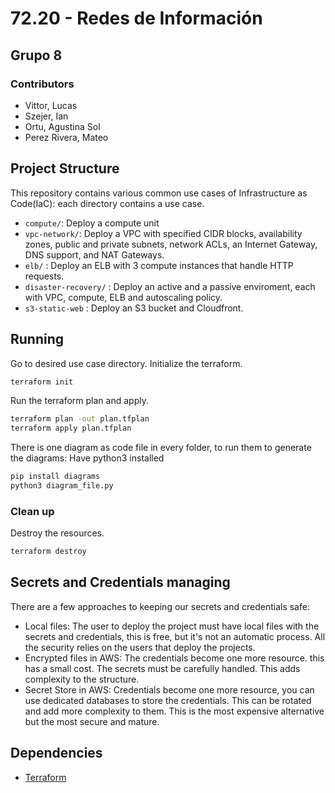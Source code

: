 # 72.20 - Redes de Información

## Grupo 8

### Contributors
- Vittor, Lucas
- Szejer, Ian
- Ortu, Agustina Sol
- Perez Rivera, Mateo

## Project Structure
This repository contains various common use cases of Infrastructure as Code(IaC): each directory contains a use case.
- `compute/`: Deploy a compute unit
- `vpc-network/`: Deploy a VPC with specified CIDR blocks, availability zones, public and private subnets, network ACLs, an Internet Gateway, DNS support, and NAT Gateways.
-  `elb/` : Deploy an ELB with 3 compute instances that handle HTTP requests.
-  `disaster-recovery/` : Deploy an active and a passive enviroment, each with VPC, compute, ELB and autoscaling policy.
-  `s3-static-web` : Deploy an S3 bucket and Cloudfront.

## Running
Go to desired use case directory.
Initialize the terraform.

```bash
terraform init
```

Run the terraform plan and apply.

```bash
terraform plan -out plan.tfplan
terraform apply plan.tfplan
```

There is one diagram as code file in every folder, to run them to generate the diagrams:
Have python3 installed
```bash
pip install diagrams
python3 diagram_file.py
```

### Clean up

Destroy the resources.

```bash
terraform destroy
```
## Secrets and Credentials managing
There are a few approaches to keeping our secrets and credentials safe:

* Local files: The user to deploy the project must have local files with the secrets and credentials, this is free, but it's not an automatic process. All the security relies on the users that deploy the projects.
* Encrypted files in AWS: The credentials become one more resource. this has a small cost. The secrets must be carefully handled. This adds complexity to the structure.
* Secret Store in AWS: Credentials become one more resource, you can use dedicated databases to store the credentials. This can be rotated and add more complexity to them. This is the most expensive alternative but the most secure and mature.


## Dependencies

- [Terraform](https://www.terraform.io/)
